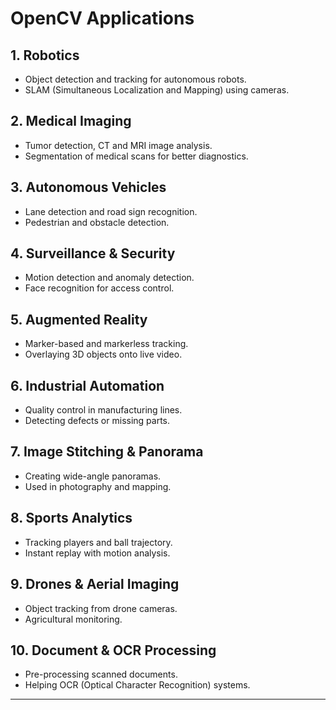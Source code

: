 # OpenCV Applications

## 1. Robotics
- Object detection and tracking for autonomous robots.
- SLAM (Simultaneous Localization and Mapping) using cameras.

## 2. Medical Imaging
- Tumor detection, CT and MRI image analysis.
- Segmentation of medical scans for better diagnostics.

## 3. Autonomous Vehicles
- Lane detection and road sign recognition.
- Pedestrian and obstacle detection.

## 4. Surveillance & Security
- Motion detection and anomaly detection.
- Face recognition for access control.

## 5. Augmented Reality
- Marker-based and markerless tracking.
- Overlaying 3D objects onto live video.

## 6. Industrial Automation
- Quality control in manufacturing lines.
- Detecting defects or missing parts.

## 7. Image Stitching & Panorama
- Creating wide-angle panoramas.
- Used in photography and mapping.

## 8. Sports Analytics
- Tracking players and ball trajectory.
- Instant replay with motion analysis.

## 9. Drones & Aerial Imaging
- Object tracking from drone cameras.
- Agricultural monitoring.

## 10. Document & OCR Processing
- Pre-processing scanned documents.
- Helping OCR (Optical Character Recognition) systems.

---
